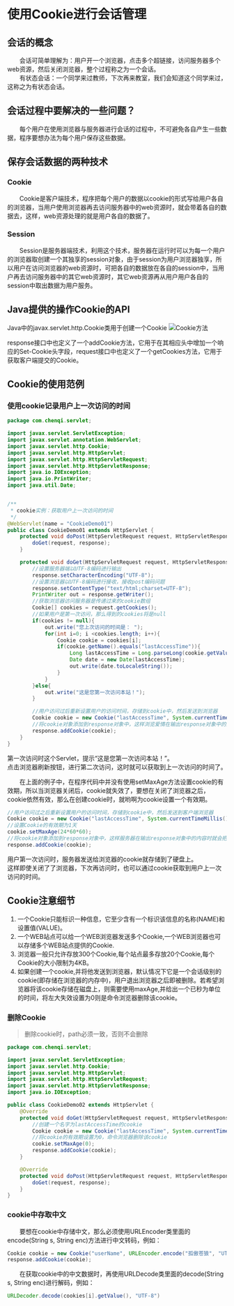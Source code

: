 # 使用Cookie进行会话管理

## 会话的概念
&emsp;&emsp;会话可简单理解为：用户开一个浏览器，点击多个超链接，访问服务器多个web资源，然后关闭浏览器，整个过程称之为一个会话。  
&emsp;&emsp;有状态会话：一个同学来过教师，下次再来教室，我们会知道这个同学来过，这称之为有状态会话。  

## 会话过程中要解决的一些问题？
&emsp;&emsp;每个用户在使用浏览器与服务器进行会话的过程中，不可避免各自产生一些数据，程序要想办法为每个用户保存这些数据。  

## 保存会话数据的两种技术

### Cookie

&emsp;&emsp;Cookie是客户端技术，程序把每个用户的数据以cookie的形式写给用户各自的浏览器，当用户使用浏览器再去访问服务器中的web资源时，就会带着各自的数据去，这样，web资源处理的就是用户各自的数据了。  

### Session
&emsp;&emsp;Session是服务器端技术，利用这个技术，服务器在运行时可以为每一个用户的浏览器取创建一个其独享的session对象，由于session为用户浏览器独享，所以用户在访问浏览器的web资源时，可把各自的数据放在各自的session中，当用户再去访问服务器中的其它web资源时，其它web资源再从用户用户各自的session中取出数据为用户服务。  
## Java提供的操作Cookie的API
Java中的javax.servlet.http.Cookie类用于创建一个Cookie
![Cookie方法](http://paen1qxij.bkt.clouddn.com/servlet_cookie.png)  

response接口中也定义了一个addCookie方法，它用于在其相应头中增加一个响应的Set-Cookie头字段，request接口中也定义了一个getCookies方法，它用于获取客户端提交的Cookie。  

## Cookie的使用范例

### 使用cookie记录用户上一次访问的时间
```java
package com.chenqi.servlet;

import javax.servlet.ServletException;
import javax.servlet.annotation.WebServlet;
import javax.servlet.http.Cookie;
import javax.servlet.http.HttpServlet;
import javax.servlet.http.HttpServletRequest;
import javax.servlet.http.HttpServletResponse;
import java.io.IOException;
import java.io.PrintWriter;
import java.util.Date;


/**
 * cookie实例：获取用户上一次访问的时间
 */
@WebServlet(name = "CookieDemo01")
public class CookieDemo01 extends HttpServlet {
    protected void doPost(HttpServletRequest request, HttpServletResponse response) throws ServletException, IOException {
        doGet(request, response);
    }

    protected void doGet(HttpServletRequest request, HttpServletResponse response) throws ServletException, IOException {
        //设置服务器端以UTF-8编码进行输出
        response.setCharacterEncoding("UTF-8");
        //设置浏览器以UTF-8编码进行接收，接收post编码问题
        response.setContentType("text/html;charset=UTF-8");
        PrintWriter out = response.getWriter();
        //获取浏览器访问服务器是传递过来的cookie数组
        Cookie[] cookies = request.getCookies();
        //如果用户是第一次访问，那么得到的cookies将是null
        if(cookies != null){
            out.write("您上次访问的时间是： ");
            for(int i=0; i <cookies.length; i++){
                Cookie cookie = cookies[i];
                if(cookie.getName().equals("lastAccessTime")){
                    Long lastAccessTime = Long.parseLong(cookie.getValue());
                    Date date = new Date(lastAccessTime);
                    out.write(date.toLocaleString());
                }
            }
        }else{
            out.write("这是您第一次访问本站！");
        }

        //用户访问过后重新设置用户的访问时间，存储到cookie中，然后发送到浏览器
        Cookie cookie = new Cookie("lastAccessTime", System.currentTimeMillis()+"");//创建一个Cookie，Cookie的名字是lastAccessTime,
        //将cookie对象添加到response对象中，这样浏览爱情在输出response对象中的内容时就会把cookie也输出到客户端浏览器
        response.addCookie(cookie);
    }
}
```

第一次访问时这个Servlet，提示“这是您第一次访问本站！”。  
点击浏览器刷新按钮，进行第二次访问，这时就可以获取到上一次访问的时间了。  

&emsp;&emsp;在上面的例子中，在程序代码中并没有使用setMaxAge方法设置cookie的有效期，所以当浏览器关闭后，cookie就失效了，要想在关闭了浏览器之后，cookie依然有效，那么在创建cookie时，就哟啊为cookie设置一个有效期。
```java
//用户访问过之后重新设置用户的访问时间，存储到cookie中，然后发送到客户端浏览器
Cookie cookie = new Cookie("lastAccessTime", System.currentTimeMillis()+"");//创建一个cookie，cookie的名字是lastAccessTime
//设置Cookie的有效期为1天
cookie.setMaxAge(24*60*60);
//将cookie对象添加到response对象中，这样服务器在输出response对象中的内容时就会把cookie也输出到客户端浏览器
response.addCookie(cookie);
```

用户第一次访问时，服务器发送给浏览器的cookie就存储到了硬盘上。  
这样即使关闭了了浏览器，下次再访问时，也可以通过cookie获取到用户上一次访问的时间。  

## Cookie注意细节
1. 一个Cookie只能标识一种信息，它至少含有一个标识该信息的名称(NAME)和设置值(VALUE)。  
2. 一个WEB站点可以给一个WEB浏览器发送多个Cookie,一个WEB浏览器也可以存储多个WEB站点提供的Cookie.  
3. 浏览器一般只允许存放300个Cookie,每个站点最多存放20个Cookie,每个Cookie的大小限制为4KB。  
4. 如果创建一个cookie,并将他发送到浏览器，默认情况下它是一个会话级别的cookie(即存储在浏览器的内存中)，用户退出浏览器之后即被删除。若希望浏览器将该cookie存储在磁盘上，则需要使用maxAge,并给出一个已秒为单位的时间，将左大失效设置为0则是命令浏览器删除该cookie。  

### 删除Cookie
> 删除cookie时，path必须一致，否则不会删除

```java
package com.chenqi.servlet;

import javax.servlet.ServletException;
import javax.servlet.http.Cookie;
import javax.servlet.http.HttpServlet;
import javax.servlet.http.HttpServletRequest;
import javax.servlet.http.HttpServletResponse;
import java.io.IOException;

public class CookieDemo02 extends HttpServlet {
    @Override
    protected void doGet(HttpServletRequest request, HttpServletResponse response) throws ServletException, IOException {
        //创建一个名字为lastAccessTime的cookie
        Cookie cookie = new Cookie("lastAccessTime", System.currentTimeMillis()+"");
        //将cookie的有效期设置为0，命令浏览器删除该cookie
        cookie.setMaxAge(0);
        response.addCookie(cookie);
    }

    @Override
    protected void doPost(HttpServletRequest request, HttpServletResponse response) throws ServletException, IOException {
        doGet(request, response);
    }
}

```

### cookie中存取中文
&emsp;&emsp;要想在cookie中存储中文，那么必须使用URLEncoder类里面的encode(String s, String enc)方法进行中文转码，例如：  
```java
Cookie cookie = new Cookie("userName", URLEncoder.encode("孤傲苍狼", "UTF-8"));
response.addCookie(cookie);
```

&emsp;&emsp;在获取cookie中的中文数据时，再使用URLDecode类里面的decode(String s, String enc)进行解码，例如：  
```java
URLDecoder.decode(cookies[i].getValue(), "UTF-8")
```